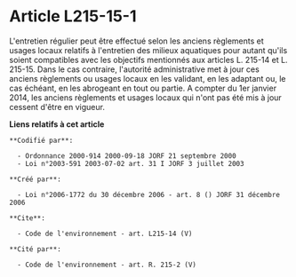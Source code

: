 # Article L215-15-1

L'entretien régulier peut être effectué selon les anciens règlements et usages locaux relatifs à l'entretien des milieux
aquatiques pour autant qu'ils soient compatibles avec les objectifs mentionnés aux articles L. 215-14 et L. 215-15. Dans le
cas contraire, l'autorité administrative met à jour ces anciens règlements ou usages locaux en les validant, en les adaptant
ou, le cas échéant, en les abrogeant en tout ou partie. A compter du 1er janvier 2014, les anciens règlements et usages
locaux qui n'ont pas été mis à jour cessent d'être en vigueur.

**Liens relatifs à cet article**

	**Codifié par**:

	  - Ordonnance 2000-914 2000-09-18 JORF 21 septembre 2000
	  - Loi n°2003-591 2003-07-02 art. 31 I JORF 3 juillet 2003

	**Créé par**:

	  - Loi n°2006-1772 du 30 décembre 2006 - art. 8 () JORF 31 décembre 2006

	**Cite**:

	  - Code de l'environnement - art. L215-14 (V)

	**Cité par**:

	  - Code de l'environnement - art. R. 215-2 (V)
